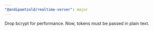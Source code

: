 ```yaml
---
"@andipaetzold/realtime-server": major
---
```


Drop bcrypt for performance. Now, tokens must be passed in plain text.
